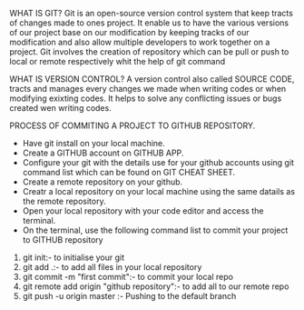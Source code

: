 WHAT IS GIT?
Git is an open-source version control system that keep tracts of changes made to ones project. It enable us to have the various versions of our project base on our modification by keeping tracks of our modification and also allow multiple developers to work together on a project.
 Git involves the creation of repository which can be pull or push to local or remote respectively whit the help of git command 

WHAT IS VERSION CONTROL?
A version control also called SOURCE CODE, tracts and manages every changes we made when writing codes or when modifying exixting codes. It helps to solve any conflicting issues or bugs created wen writing codes.

PROCESS OF COMMITING A PROJECT TO GITHUB REPOSITORY.
- Have git install on your local machine.
- Create a GITHUB account on GITHUB APP.
- Configure your git with the details use for your github accounts using git command list which can be found on GIT CHEAT SHEET.
- Create a remote repository on your github.
- Creatr a local repository on your local machine using the same datails as the remote repository.
- Open your local repository with your code editor and access the terminal.
- On the terminal, use the following command list to commit your project to GITHUB repository
1. git init:- to initialise your git
2. git add .:- to add all files in your local repository
3. git commit -m "first commit":- to commit your local repo
4. git remote add origin "github repository":- to add all to our remote repo
5. git push -u origin master :- Pushing to the default branch